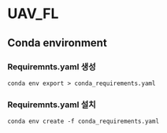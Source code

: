 # UAV_FL

## Conda environment

### Requiremnts.yaml 생성

`conda env export > conda_requirements.yaml`

### Requiremnts.yaml 설치

`conda env create -f conda_requirements.yaml`
